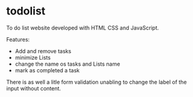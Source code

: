 # todolist
To do list website developed with HTML CSS and JavaScript.

Features: 
- Add and remove tasks 
- minimize Lists
- change the name os tasks and Lists name
- mark as completed a task 

There is as well a litle form validation unabling to change the label of the input without content.

